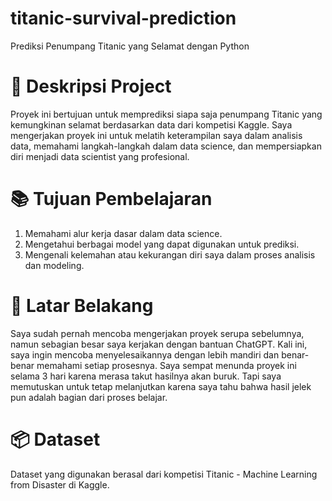 # titanic-survival-prediction
Prediksi Penumpang Titanic yang Selamat dengan Python

# 🎯 Deskripsi Project
Proyek ini bertujuan untuk memprediksi siapa saja penumpang Titanic yang kemungkinan selamat berdasarkan data dari kompetisi Kaggle. Saya mengerjakan proyek ini untuk melatih keterampilan saya dalam analisis data, memahami langkah-langkah dalam data science, dan mempersiapkan diri menjadi data scientist yang profesional.

# 📚 Tujuan Pembelajaran
1. Memahami alur kerja dasar dalam data science.
2. Mengetahui berbagai model yang dapat digunakan untuk prediksi.
3. Mengenali kelemahan atau kekurangan diri saya dalam proses analisis dan modeling.

# 💬 Latar Belakang
  Saya sudah pernah mencoba mengerjakan proyek serupa sebelumnya, namun sebagian besar saya kerjakan dengan bantuan ChatGPT. Kali ini, saya ingin mencoba menyelesaikannya dengan lebih mandiri dan benar-benar memahami setiap prosesnya.
  Saya sempat menunda proyek ini selama 3 hari karena merasa takut hasilnya akan buruk. Tapi saya memutuskan untuk tetap melanjutkan karena saya tahu bahwa hasil jelek pun adalah bagian dari proses belajar.

# 📦 Dataset
Dataset yang digunakan berasal dari kompetisi Titanic - Machine Learning from Disaster di Kaggle.
